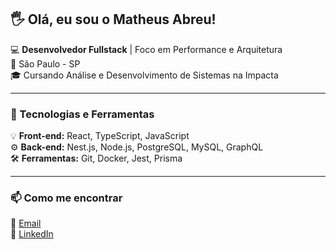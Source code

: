 ## 🖐 Olá, eu sou o Matheus Abreu!  

💻 **Desenvolvedor Fullstack** | Foco em Performance e Arquitetura  
📍 São Paulo - SP  
🎓 Cursando Análise e Desenvolvimento de Sistemas na Impacta  

---

### 🚀 Tecnologias e Ferramentas  
💡 **Front-end:** React, TypeScript, JavaScript  
⚙️ **Back-end:** Nest.js, Node.js, PostgreSQL, MySQL, GraphQL  
🛠 **Ferramentas:** Git, Docker, Jest, Prisma  

---

### 📫 Como me encontrar  
📧 [Email](mailto:matheusabreutech@gmail.com)  
💼 [LinkedIn](https://www.linkedin.com/in/matheusabreutech)  
